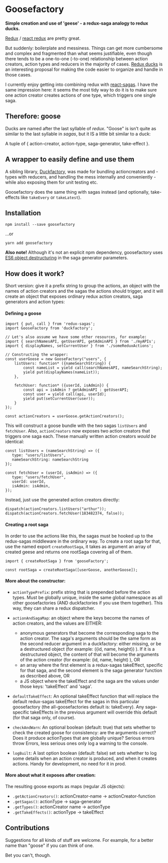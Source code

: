 # Goosefactory
**Simple creation and use of 'geese' - a redux-saga analogy to redux ducks.**

[Redux](https://github.com/reactjs/redux) / [react redux](https://github.com/reactjs/react-redux) are pretty great.

But suddenly: boilerplate and messiness. Things can get more cumbersome and complex and fragmented than what seems justifiable, even though there tends to be a one-to-one (-to-one) relationship between action creators, action types and reducers in the majority of cases. [Redux ducks](https://github.com/erikras/ducks-modular-redux) is an interesting proposal for making the code easier to organize and handle in those cases. 

I currently enjoy getting into combining redux with [react-sagas](https://github.com/redux-saga/redux-saga). I have the same impression here: it seems the most tidy way to do it is to make sure one action creator creates actions of one type, which triggers one single saga.
 


 
## Therefore: goose
Ducks are named after the last syllable of _redux_. "Goose" is isn't quite as similar to the last syllable in _sagas_, but it IS a little bit similar to a duck:

A tuple of { action-creator, action-type, saga-generator, take-effect }.

## A wrapper to easily define and use them 

A sibling library, [Duckfactory](https://github.com/espen42/duckfactory), was made for bundling actioncreators and -types with reducers, and handling the mess internally and conveniently - while also exposing them for unit testing etc.

Goosefactory does the same thing with sagas instead (and optionally, take-effects like `takeEvery` or `takeLatest`). 



## Installation
```
npm install --save goosefactory
```
...or
```
yarn add goosefactory
```

**Also note!** Although it's not an explicit npm dependency, goosefactory uses [ES6 object destructuring](https://hacks.mozilla.org/2015/05/es6-in-depth-destructuring/) in the saga generator parameters. 

## How does it work?
Short version: give it a prefix string to group the actions, an object with the names of action creators and the sagas the actions should trigger, and it will create an object that exposes ordinary redux action creators, saga generators and action types:

#### Defining a goose

```
import { put, call } from 'redux-sagas';
import GooseFactory from 'duckfactory';

// Let's also assume we have some other resources, for example:
import { searchNamesAPI, getUserAPI, getAdminAPI } from './myAPIs'; 
import { displayNames, setCurrentUser } from './someReduxActions';

// Constructing the wrapper:
const userGoose = new GooseFactory("users", {
    listUsers: function* ({nameSearchString}) {
        const nameList = yield call(searchNamesAPI, nameSearchString);
        yield put(displayNames(nameList));
    },
    
    fetchUser: function* ({userId, isAdmin}) {
        const api = isAdmin ? getAdminAPI : getUserAPI;
        const user = yield call(api, userId);
        yield put(setCurrentUser(user));
    }
});

const actionCreators = userGoose.getActionCreators();

```

This will construct a goose bundle with the two sagas `listUsers` and `fetchUser`. Also, `actionCreators` now exposes two action creators that triggers one saga each. These manually written action creators _would be_ identical:

```
const listUsers = (nameSearchString) => ({
   type: "users/listUsers",
   nameSearchString: nameSearchString
});

const fetchUser = (userId, isAdmin) => ({
   type: "users/fetchUser",
   userId: userId,
   isAdmin: isAdmin,
});
```

Instead, just use the generated action creators directly:

```
dispatch(actionCreators.listUsers("arthur"));
dispatch(actionCreators.fetchUser(183482374, false));
```

 
 
#### Creating a root saga
 
In order to use the actions like this, the sagas must be hooked up to the redux-sagas middleware in the ordinary way. To create a root saga for that, use the named export `createRootSaga`, it takes as argument an array of created geese and returns one rootSaga covering all of them.
```
import { createRootSaga } from 'gooseFactory';

const rootSaga = createRootSaga([userGoose, anotherGoose]);
```
 

#### More about the constructor:
- `actionTypePrefix`: prefix string that is prepended before the action types. Must be globally unique, inside the same global namespace as all other goosefactories (AND duckfactories if you use them together). This way, they can share a redux dispatcher.

- `actionAndSagaMap`: an object where the keys become the names of action creators, and the values are EITHER: 
	* anonymous generators that become the corresponding saga to the action creator. The saga's arguments should be the same form as the second reducer argument in a duckfactory: either missing, or be a destructured object (for example: ({id, name, height}) ). If it is a destructured object, the content of that will become the arguments of the action creator (for example: (id, name, height) ), OR
   * an array where the first element is a redux-sagas takeEffect, specific for that saga, and the second element is the saga generator function as described above, OR
	* a JS object where the takeEffect and the saga are the values under those keys: 'takeEffect' and 'saga'.

- `defaultTakeEffect`: An optional takeEffect function that will replace the default redux-sagas takeEffect for the sagas in this particular goosefactory (the all-goosefactories default is: takeEvery). Any saga-specific takeEffects in the previous argument will override this default (for that saga only, of course).
- `checkAndWarn`: An optional boolean (default: true) that sets whether to check the created goose for consistency: are the arguments correct? Does it produce actionTypes that are globally unique? Serious errors throw Errors, less serious ones only log a warning to the console.
- `logBuilt`: A last option boolean (default: false) set sets whether to log some details when an action creator is produced, and when it creates actions. Handy for development, no need for it in prod.


#### More about what it exposes after creation:

The resulting goose exports as maps (regular JS objects):
- `.getActionCreators()`: actionCreator-name → actionCreator-function
- `.getSagas()`: actionType → saga-generator
- `.getTypes()`: actionCreator name → actionType
- `.getTakeEffects()`: actionType → takeEffect

 
 
## Contributions
Suggestions for all kinds of stuff are welcome. For example, for a better name than "goose" if you can think of one. 

Bet you can't, though.